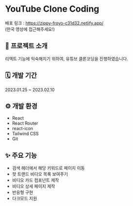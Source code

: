 # YouTube Clone Coding
배포 링크 : https://zippy-froyo-c31d32.netlify.app/  
(한국 영상에 접근해주세요!)  

## 👋 프로젝트 소개
리액트 기능에 익숙해지기 위하여, 유튜브 클론코딩을 진행하였습니다.

## 🗓️ 개발 기간
2023.01.25 ~ 2023.02.10

## ⚙️ 개발 환경
- React
- React Router
- react-icon
- Tailwind CSS
- Git

## ✨ 주요 기능
- 검색 헤더에서 해당 키워드로 페이지 이동
- 핫 트랜드 비디오 목록 보여주기
- 비디오 카드 컴포넌트 제작 
- 비디오 상세 페이지 제작
- 반응형 구현
- 다크모드 지원 
